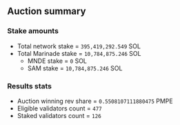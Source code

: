 ## Auction summary

### Stake amounts
- Total network stake = `395,419,292.549` SOL
- Total Marinade stake = `10,784,875.246` SOL
  - MNDE stake = `0` SOL
  - SAM stake = `10,784,875.246` SOL

### Results stats
- Auction winning rev share = `0.5508107111880475` PMPE
- Eligible validators count = `477`
- Staked validators count = `126`
